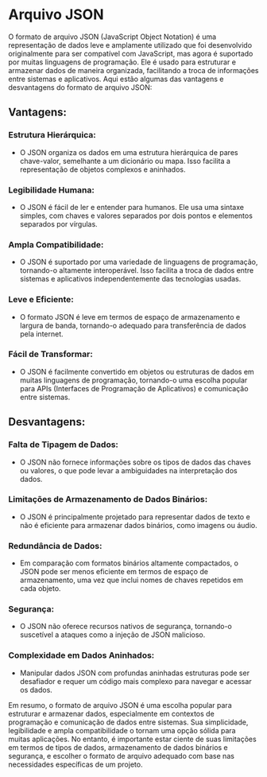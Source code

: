 # Arquivo JSON

O formato de arquivo JSON (JavaScript Object Notation) é uma representação de dados leve e amplamente utilizado que foi desenvolvido originalmente para ser compatível com JavaScript, mas agora é suportado por muitas linguagens de programação. Ele é usado para estruturar e armazenar dados de maneira organizada, facilitando a troca de informações entre sistemas e aplicativos. Aqui estão algumas das vantagens e desvantagens do formato de arquivo JSON:

## Vantagens:

### Estrutura Hierárquica: 
  - O JSON organiza os dados em uma estrutura hierárquica de pares chave-valor, semelhante a um dicionário ou mapa. Isso facilita a representação de objetos complexos e aninhados.

### Legibilidade Humana: 
  - O JSON é fácil de ler e entender para humanos. Ele usa uma sintaxe simples, com chaves e valores separados por dois pontos e elementos separados por vírgulas.

### Ampla Compatibilidade: 
  - O JSON é suportado por uma variedade de linguagens de programação, tornando-o altamente interoperável. Isso facilita a troca de dados entre sistemas e aplicativos
independentemente das tecnologias usadas.

### Leve e Eficiente: 
  - O formato JSON é leve em termos de espaço de armazenamento e largura de banda, tornando-o adequado para transferência de dados pela internet.

### Fácil de Transformar: 
  - O JSON é facilmente convertido em objetos ou estruturas de dados em muitas linguagens de programação, tornando-o uma escolha popular para APIs
(Interfaces de Programação de Aplicativos) e comunicação entre sistemas.

## Desvantagens:

### Falta de Tipagem de Dados: 
  - O JSON não fornece informações sobre os tipos de dados das chaves ou valores, o que pode levar a ambiguidades na interpretação dos dados.

### Limitações de Armazenamento de Dados Binários: 
  - O JSON é principalmente projetado para representar dados de texto e não é eficiente para armazenar dados binários, como imagens ou áudio.

### Redundância de Dados: 
  - Em comparação com formatos binários altamente compactados, o JSON pode ser menos eficiente em termos de espaço de armazenamento, uma vez que inclui
nomes de chaves repetidos em cada objeto.

### Segurança: 
  - O JSON não oferece recursos nativos de segurança, tornando-o suscetível a ataques como a injeção de JSON malicioso.

### Complexidade em Dados Aninhados: 
  - Manipular dados JSON com profundas aninhadas estruturas pode ser desafiador e requer um código mais complexo para navegar e acessar os dados.

Em resumo, o formato de arquivo JSON é uma escolha popular para estruturar e armazenar dados, especialmente em contextos de programação e comunicação de dados entre sistemas. Sua simplicidade, legibilidade e ampla compatibilidade o tornam uma opção sólida para muitas aplicações. No entanto, é importante estar ciente de suas limitações em termos de tipos de dados, armazenamento de dados binários e segurança, e escolher o formato de arquivo adequado com base nas necessidades específicas de um projeto.
